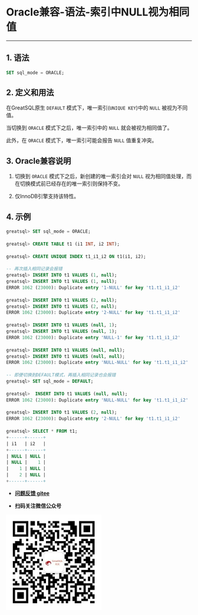 # Oracle兼容-语法-索引中NULL视为相同值
---


## 1. 语法

```sql
SET sql_mode = ORACLE;
```

## 2. 定义和用法

在GreatSQL原生 `DEFAULT` 模式下，唯一索引(`UNIQUE KEY`)中的 `NULL` 被视为不同值。

当切换到 `ORACLE` 模式下之后，唯一索引中的 `NULL` 就会被视为相同值了。 

此外，在 `ORACLE` 模式下，唯一索引可能会报告 `NULL` 值重复冲突。

## 3. Oracle兼容说明

1. 切换到 `ORACLE` 模式下之后，新创建的唯一索引会对 `NULL` 视为相同值处理，而在切换模式前已经存在的唯一索引则保持不变。

2. 仅InnoDB引擎支持该特性。


## 4. 示例

```sql
greatsql> SET sql_mode = ORACLE;

greatsql> CREATE TABLE t1 (i1 INT, i2 INT);

greatsql> CREATE UNIQUE INDEX t1_i1_i2 ON t1(i1, i2);

-- 再次插入相同记录会报错
greatsql> INSERT INTO t1 VALUES (1, null);
greatsql> INSERT INTO t1 VALUES (1, null);
ERROR 1062 (23000): Duplicate entry '1-NULL' for key 't1.t1_i1_i2'

greatsql> INSERT INTO t1 VALUES (2, null);
greatsql> INSERT INTO t1 VALUES (2, null);
ERROR 1062 (23000): Duplicate entry '2-NULL' for key 't1.t1_i1_i2'

greatsql> INSERT INTO t1 VALUES (null, 1);
greatsql> INSERT INTO t1 VALUES (null, 1);
ERROR 1062 (23000): Duplicate entry 'NULL-1' for key 't1.t1_i1_i2'

greatsql> INSERT INTO t1 VALUES (null, null);
greatsql> INSERT INTO t1 VALUES (null, null);
ERROR 1062 (23000): Duplicate entry 'NULL-NULL' for key 't1.t1_i1_i2'

-- 即便切换到DEFAULT模式，再插入相同记录也会报错
greatsql> SET sql_mode = DEFAULT;

greatsql>  INSERT INTO t1 VALUES (null, null);
ERROR 1062 (23000): Duplicate entry 'NULL-NULL' for key 't1.t1_i1_i2'

greatsql> INSERT INTO t1 VALUES (2, null);
ERROR 1062 (23000): Duplicate entry '2-NULL' for key 't1.t1_i1_i2'

greatsql> SELECT * FROM t1;
+------+------+
| i1   | i2   |
+------+------+
| NULL | NULL |
| NULL |    1 |
|    1 | NULL |
|    2 | NULL |
+------+------+
```


- **[问题反馈 gitee](https://gitee.com/GreatSQL/GreatSQL-Manual/issues)**

- **扫码关注微信公众号**

![greatsql-wx](../../greatsql-wx.jpg)
